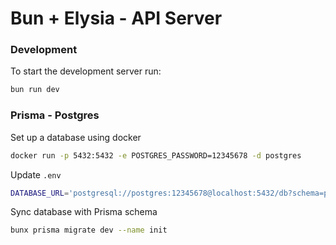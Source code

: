 # Bun + Elysia - API Server

### Development
To start the development server run:
```bash
bun run dev
```

### Prisma - Postgres

Set up a database using docker 

```bash
docker run -p 5432:5432 -e POSTGRES_PASSWORD=12345678 -d postgres
```

Update `.env` 
```bash
DATABASE_URL='postgresql://postgres:12345678@localhost:5432/db?schema=public'
```

Sync database with Prisma schema 

```bash
bunx prisma migrate dev --name init
```